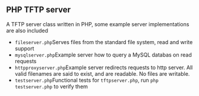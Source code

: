 PHP TFTP server
---------------

A TFTP server class written in PHP, some example server implementations are also included

*   <code>fileserver.php</code>Serves files from the standard file system, read and write support
*   <code>mysqlserver.php</code>Example server how to query a MySQL databas on read requests
*   <code>httpproxyserver.php</code>Example server redirects requests to http server. All valid filenames are said to exist, and are readable. No files are writable.
*   <code>testserver.php</code>Functional tests for <code>tftpserver.php</code>, run <code>php testserver.php</code> to verify them

